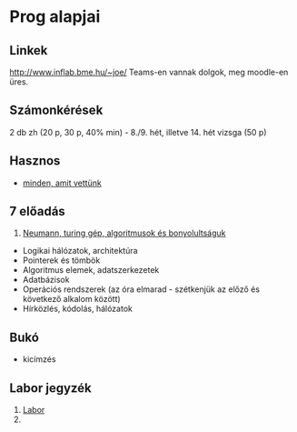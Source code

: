 # Prog alapjai

## Linkek
http://www.inflab.bme.hu/~joe/
Teams-en vannak dolgok, meg moodle-en üres.

## Számonkérések
2 db zh (20 p, 30 p, 40% min) - 8./9. hét, illetve 14. hét
vizsga (50 p)

## Hasznos
* [minden, amit vettünk](miket-tanultunk.md)

## 7 előadás
1. [Neumann, turing gép, algoritmusok és bonyolultságuk](eloadas-1.md)
* Logikai hálózatok, architektúra
* Pointerek és tömbök
* Algoritmus elemek, adatszerkezetek
* Adatbázisok
* Operációs rendszerek (az óra elmarad - szétkenjük az előző és következő alkalom között)
* Hírközlés, kódolás, hálózatok

## Bukó
* kicímzés


## Labor jegyzék
1. [Labor](labor-1.md)
2. 